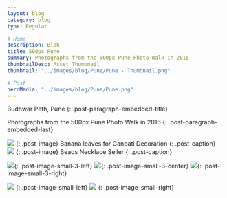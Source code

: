 ```yaml
---
layout: blog
category: blog
type: Regular

# Home
description: Blah
title: 500px Pune
summary: Photographs from the 500px Pune Photo Walk in 2016
thumbnailDesc: Asset Thumbnail
thumbnail: "../images/blog/Pune/Pune - Thumbnail.png"

# Post
heroMedia: "../images/blog/Pune/Pune.png"
---
```


Budhwar Peth, Pune
{: .post-paragraph-embedded-title}

Photographs from the 500px Pune Photo Walk in 2016
{: .post-paragraph-embedded-last}

<img src="../images/blog/Pune/Images/1 2.png" data-src="../images/blog/Pune/Images/1.png" class="lazyload blur-up">
{: .post-image} 
Banana leaves for Ganpati Decoration
{: .post-caption}

<img src="../images/blog/Pune/Images/2 2.png" data-src="../images/blog/Pune/Images/2.png" class="lazyload blur-up">
{: .post-image} 
Beads Necklace Seller
{: .post-caption}

<img src="../images/blog/Pune/Images/3 2.png" data-src="../images/blog/Pune/Images/3.png" class="lazyload blur-up">{: .post-image-small-3-left}
<img src="../images/blog/Pune/Images/4 2.png" data-src="../images/blog/Pune/Images/4.png" class="lazyload blur-up">{: .post-image-small-3-center}
<img src="../images/blog/Pune/Images/5 2.png" data-src="../images/blog/Pune/Images/5.png" class="lazyload blur-up">{: .post-image-small-3-right}

<img src="../images/blog/Pune/Images/6 2.png" data-src="../images/blog/Pune/Images/6.png" class="lazyload blur-up">
{: .post-image-small-left} 

<img src="../images/blog/Pune/Images/7 2.png" data-src="../images/blog/Pune/Images/7.png" class="lazyload blur-up">
{: .post-image-small-right} 














